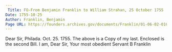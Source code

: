 ```yaml
---
 Title: FO-From Benjamin Franklin to William Strahan, 25 October 1755
Date: 1755-10-25
Author: Franklin, Benjamin
Page URL: https://founders.archives.gov/documents/Franklin/01-06-02-0102
---
```


Dear Sir,
Philada. Oct. 25. 1755.
The above is a Copy of my last. Enclosed is the second Bill. I am, Dear Sir, Your most obedient Servant
B Franklin

